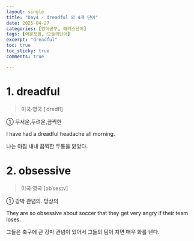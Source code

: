 ```yaml
---
layout: single
title: "Day4 - dreadful 외 4개 단어"
date: 2025-04-27
categories: [영어공부, 해커스단어]
tags: [예문포함, 오늘의단어]
excerpt: "dreadful"
toc: true
toc_sticky: true
comments: true

---
```


# 1. dreadful
> 미국∙영국 [ˈdredfl]

① 무서운,두려운,끔찍한

I have had a dreadful headache all morning.

나는 아침 내내 끔찍한 두통을 앓았다.


# 2. obsessive
> 미국∙영국 [əbˈsesɪv]

① 강박 관념의. 망상의

They are so obsessive about soccer that they get very angry if their team loses.

그들은 축구에 큰 강박 관념이 있어서 그들의 팀이 지면 매우 화를 낸다.